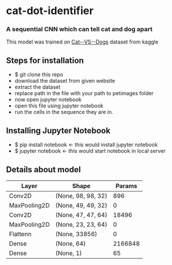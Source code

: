 # cat-dot-identifier

### A sequential CNN which can tell cat and dog apart

This model was trained on [Cat--VS--Dogs](https://www.kaggle.com/datasets/pybear/cats-vs-dogs) dataset from kaggle

## Steps for installation
- $ git clone this repo
- download the dataset from given website
- extract the dataset
- replace path in the file with your path to petimages folder
- now open jupyter notebook
- open this file using jupyter notebook
- run the cells in the sequence they are in.

## Installing Jupyter Notebook
- $ pip install notebook <- this would install jupyter notebook
- $ jupyter notebook <- this would start notebook in local server

## Details about model

Layer | Shape | Params
--- |--- |---
Conv2D | (None, 98, 98, 32) | 896
MaxPooling2D | (None, 49, 49, 32) | 0
Conv2D | (None, 47, 47, 64) | 18496
MaxPooling2D | (None, 23, 23, 64) | 0
Flattenn | (None, 33856) | 0
Dense | (None, 64) | 2166848
Dense | (None, 1) | 65
